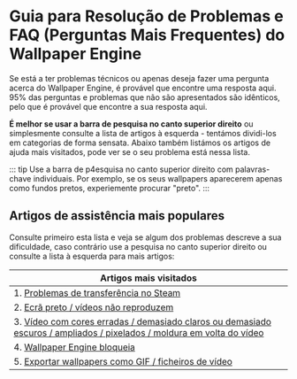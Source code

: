 # Guia para Resolução de Problemas e FAQ (Perguntas Mais Frequentes) do Wallpaper Engine
Se está a ter problemas técnicos ou apenas deseja fazer uma pergunta acerca do Wallpaper Engine, é provável que encontre uma resposta aqui. 95% das perguntas e problemas que não são apresentados são idênticos, pelo que é provável que encontre a sua resposta aqui.

**É melhor se usar a barra de pesquisa no canto superior direito** ou simplesmente consulte a lista de artigos à esquerda - tentámos dividi-los em categorias de forma sensata. Abaixo também listámos os artigos de ajuda mais visitados, pode ver se o seu problema está nessa lista.

::: tip
Use a barra de p4esquisa no canto superior direito com palavras-chave individuais. Por exemplo, se os seus wallpapers aparecerem apenas como fundos pretos, experiemente procurar "preto".
:::

## Artigos de assistência mais populares

Consulte primeiro esta lista e veja se algum dos problemas descreve a sua dificuldade, caso contrário use a pesquisa no canto superior direito ou consulte a lista à esquerda para mais artigos:

| **Artigos mais visitados**                                                                                                                      |
| ----------------------------------------------------------------------------------------------------------------------------------------------- |
| 1. [Problemas de transferência no Steam](steam/download.html)                                                                                   |
| 2. [Ecrã preto / vídeos não reproduzem](noshow/notplaying.html)                                                                                 |
| 3. [Vídeo com cores erradas / demasiado claros ou demasiado escuros / ampliados / pixelados / moldura em volta do vídeo](videos/artifacts.html) |
| 4. [Wallpaper Engine bloqueia](crash/application.html)                                                                                          |
| 5. [Exportar wallpapers como GIF / ficheiros de vídeo ](functionality/export.html)                                                              |